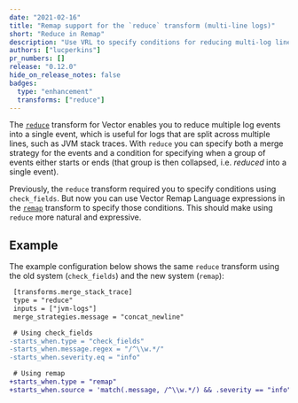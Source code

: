 ```yaml
---
date: "2021-02-16"
title: "Remap support for the `reduce` transform (multi-line logs)"
short: "Reduce in Remap"
description: "Use VRL to specify conditions for reducing multi-log lines into a single log event"
authors: ["lucperkins"]
pr_numbers: []
release: "0.12.0"
hide_on_release_notes: false
badges:
  type: "enhancement"
  transforms: ["reduce"]
---
```


The [`reduce`][reduce] transform for Vector enables you to reduce multiple log
events into a single event, which is useful for logs that are split across
multiple lines, such as JVM stack traces. With `reduce` you can specify both a
merge strategy for the events and a condition for specifying when a group of
events either starts or ends (that group is then collapsed, i.e. *reduced* into
a single event).

Previously, the `reduce` transform required you to specify conditions using
`check_fields`. But now you can use Vector Remap Language expressions in the
[`remap`][remap] transform to specify those conditions. This should make using
`reduce` more natural and expressive.

## Example

The example configuration below shows the same `reduce` transform using the old
system (`check_fields`) and the new system (`remap`):

```diff
 [transforms.merge_stack_trace]
 type = "reduce"
 inputs = ["jvm-logs"]
 merge_strategies.message = "concat_newline"

 # Using check_fields
-starts_when.type = "check_fields"
-starts_when.message.regex = "/^\\w.*/"
-starts_when.severity.eq = "info"

 # Using remap
+starts_when.type = "remap"
+starts_when.source = 'match(.message, /^\\w.*/) && .severity == "info"'
```

[reduce]: /docs/reference/configuration/transforms/reduce
[remap]: /docs/reference/configuration/transforms/remap
